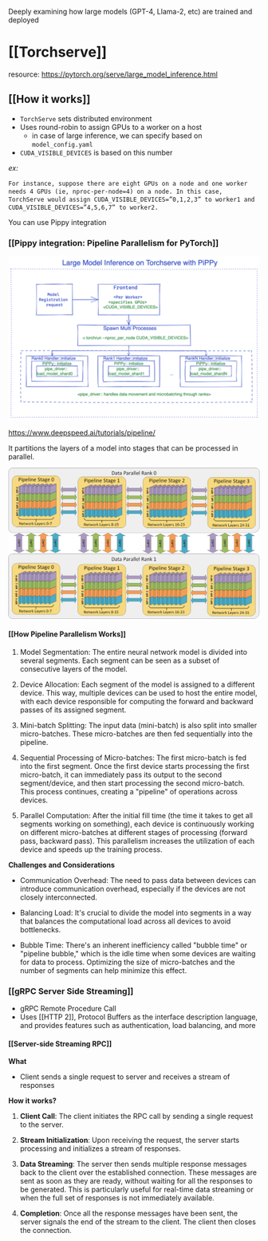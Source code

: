 Deeply examining how large models (GPT-4, Llama-2, etc) are trained and deployed

# [[Torchserve]]

resource: https://pytorch.org/serve/large_model_inference.html

## [[How it works]]

- `TorchServe` sets distributed environment
- Uses round-robin to assign GPUs to a worker on a host
  - in case of large inference, we can specify based on `model_config.yaml`
- `CUDA_VISIBLE_DEVICES` is based on this number

_ex:_

```
For instance, suppose there are eight GPUs on a node and one worker needs 4 GPUs (ie, nproc-per-node=4) on a node. In this case, TorchServe would assign CUDA_VISIBLE_DEVICES=”0,1,2,3” to worker1 and CUDA_VISIBLE_DEVICES=”4,5,6,7” to worker2.
```

You can use Pippy integration

### [[Pippy integration: Pipeline Parallelism for PyTorch]]

![alt text](image.png)

https://www.deepspeed.ai/tutorials/pipeline/

It partitions the layers of a model into stages that can be processed in parallel.

![Pippy from Deep speed](image-1.png)

#### [[How Pipeline Parallelism Works]]

1. Model Segmentation: The entire neural network model is divided into several segments. Each segment can be seen as a subset of consecutive layers of the model.

2. Device Allocation: Each segment of the model is assigned to a different device. This way, multiple devices can be used to host the entire model, with each device responsible for computing the forward and backward passes of its assigned segment.

3. Mini-batch Splitting: The input data (mini-batch) is also split into smaller micro-batches. These micro-batches are then fed sequentially into the pipeline.

4. Sequential Processing of Micro-batches: The first micro-batch is fed into the first segment. Once the first device starts processing the first micro-batch, it can immediately pass its output to the second segment/device, and then start processing the second micro-batch. This process continues, creating a "pipeline" of operations across devices.

5. Parallel Computation: After the initial fill time (the time it takes to get all segments working on something), each device is continuously working on different micro-batches at different stages of processing (forward pass, backward pass). This parallelism increases the utilization of each device and speeds up the training process.

**Challenges and Considerations**

- Communication Overhead: The need to pass data between devices can introduce communication overhead, especially if the devices are not closely interconnected.

- Balancing Load: It's crucial to divide the model into segments in a way that balances the computational load across all devices to avoid bottlenecks.

- Bubble Time: There's an inherent inefficiency called "bubble time" or "pipeline bubble," which is the idle time when some devices are waiting for data to process. Optimizing the size of micro-batches and the number of segments can help minimize this effect.

### [[gRPC Server Side Streaming]]

- gRPC Remote Procedure Call
- Uses [[HTTP 2]], Protocol Buffers as the interface description language, and provides features such as authentication, load balancing, and more

#### [[Server-side Streaming RPC]]

**What**
- Client sends a single request to server and receives a stream of responses

**How it works?**
1. **Client Call**: The client initiates the RPC call by sending a single request to the server.

2. **Stream Initialization**: Upon receiving the request, the server starts processing and initializes a stream of responses.
    
3. **Data Streaming**: The server then sends multiple response messages back to the client over the established connection. These messages are sent as soon as they are ready, without waiting for all the responses to be generated. This is particularly useful for real-time data streaming or when the full set of responses is not immediately available.
    
4. **Completion**: Once all the response messages have been sent, the server signals the end of the stream to the client. The client then closes the connection.





